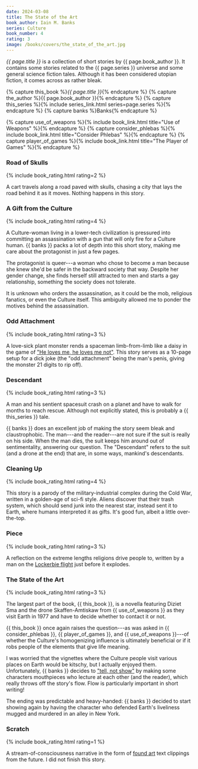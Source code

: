 ```yaml
---
date: 2024-03-08
title: The State of the Art
book_author: Iain M. Banks
series: Culture
book_number: 4
rating: 3
image: /books/covers/the_state_of_the_art.jpg
---
```


<cite class="book-title">{{ page.title }}</cite> is a collection of short
stories by <span class="author-name">{{ page.book_author }}</span>. It
contains some stories related to the <span class="book-series">{{ page.series
}}</span> universe and some general science fiction tales. Although it has
been considered utopian fiction, it comes across as rather bleak.

{% capture this_book %}<cite class="book-title">{{ page.title }}</cite>{% endcapture %}
{% capture the_author %}<span class="author-name">{{ page.book_author }}</span>{% endcapture %}
{% capture this_series %}{% include series_link.html series=page.series %}{% endcapture %}
{% capture banks %}<span class="author-name">Banks</span>{% endcapture %}

{% capture use_of_weapons %}{% include book_link.html title="Use of Weapons" %}{% endcapture %}
{% capture consider_phlebas %}{% include book_link.html title="Consider Phlebas" %}{% endcapture %}
{% capture player_of_games %}{% include book_link.html title="The Player of Games" %}{% endcapture %}

### Road of Skulls
{% include book_rating.html rating=2 %}

A cart travels along a road paved with skulls, chasing a city that lays the
road behind it as it moves. Nothing happens in this story.

### A Gift from the Culture
{% include book_rating.html rating=4 %}

A Culture-woman living in a lower-tech civilization is pressured into
committing an assassination with a gun that will only fire for a Culture
human. {{ banks }} packs a lot of depth into this short story, making me
care about the protagonist in just a few pages.

The protagonist is queer---a woman who chose to become a man because she knew
she'd be safer in the backward society that way. Despite her gender change,
she finds herself still attracted to men and starts a gay relationship,
something the society does not tolerate.

It is unknown who orders the assassination, as it could be the mob, religious
fanatics, or even the Culture itself. This ambiguity allowed me to ponder the
motives behind the assassination.

### Odd Attachment
{% include book_rating.html rating=3 %}

A love-sick plant monster rends a spaceman limb-from-limb like a daisy in the
game of ["He loves me, he loves me not"][daisy]. This story serves as a
10-page setup for a dick joke (the "odd attachment" being the man's penis,
giving the monster 21 digits to rip off).

[daisy]: https://en.wikipedia.org/wiki/He_loves_me..._he_loves_me_not

### Descendant
{% include book_rating.html rating=3 %}

A man and his sentient spacesuit crash on a planet and have to walk for months
to reach rescue. Although not explicitly stated, this is probably a {{
this_series }} tale.

{{ banks }} does an excellent job of making the story seem bleak and
claustrophobic. The man---and the reader---are not sure if the suit is really on
his side. When the man dies, the suit keeps him around out of sentimentality,
answering our question. The "Descendant" refers to the suit (and a drone at
the end) that are, in some ways, mankind's descendants.

### Cleaning Up
{% include book_rating.html rating=4 %}

This story is a parody of the military-industrial complex during the Cold War,
written in a golden-age of sci-fi style. Aliens discover that their trash
system, which should send junk into the nearest star, instead sent it to
Earth, where humans interpreted it as gifts. It's good fun, albeit a little
over-the-top.

### Piece
{% include book_rating.html rating=3 %}

A reflection on the extreme lengths religions drive people to, written by a
man on the [Lockerbie flight][lockerbie] just before it explodes.

[lockerbie]: https://en.wikipedia.org/wiki/Pan_Am_Flight_103

### The State of the Art
{% include book_rating.html rating=3 %}

The largest part of the book, {{ this_book }}, is a novella featuring Diziet
Sma and the drone Skaffen-Amtiskaw from {{ use_of_weapons }} as they visit
Earth in 1977 and have to decide whether to contact it or not.

{{ this_book }} once again raises the question---as was asked in {{
consider_phlebas }}, {{ player_of_games }}, and {{ use_of_weapons }}---of
whether the Culture's homogenizing influence is ultimately beneficial or if it
robs people of the elements that give life meaning.

I was worried that the vignettes where the Culture people visit various places
on Earth would be kitschy, but I actually enjoyed them. Unfortunately, {{
banks }} decides to ["tell, not show"][sdt] by making some characters
mouthpieces who lecture at each other (and the reader), which really throws
off the story's flow. Flow is particularly important in short writing!

[sdt]: https://en.wikipedia.org/wiki/Show,_don%27t_tell

The ending was predictable and heavy-handed: {{ banks }} decided to start
showing again by having the character who defended Earth's liveliness mugged
and murdered in an alley in New York.

### Scratch
{% include book_rating.html rating=1 %}

A stream-of-consciousness narrative in the form of [found art][found_art] text
clippings from the future. I did not finish this story.

[found_art]: https://en.wikipedia.org/wiki/Found_object

